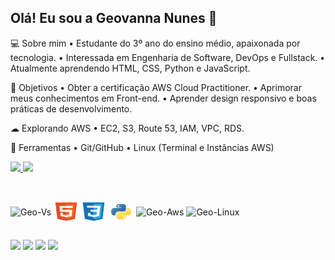 ## Olá! Eu sou a Geovanna Nunes 🌟

💻 Sobre mim
	•	Estudante do 3º ano do ensino médio, apaixonada por tecnologia.
	•	Interessada em Engenharia de Software, DevOps e Fullstack.
	•	Atualmente aprendendo HTML, CSS, Python e JavaScript.

🚀 Objetivos
	•	Obter a certificação AWS Cloud Practitioner.
	•	Aprimorar meus conhecimentos em Front-end.
	•	Aprender design responsivo e boas práticas de desenvolvimento.

☁ Explorando AWS
	•	EC2, S3, Route 53, IAM, VPC, RDS.

🔧 Ferramentas
	•	Git/GitHub
	•	Linux (Terminal e Instâncias AWS)

  <div>
    <a href="https://github.com/GeovannaApNunes">
        <img height="180em" src="https://github-readme-stats.vercel.app/api?username=GeovannaApNunes&show_icons=true&theme=blueberry&include_all_commits=true&count_private=true">
    </a>
    <img height="180em" src="https://github-readme-stats.vercel.app/api/top-langs?username=GeovannaApNunes&layout=compact&langs_count=16&theme=blueberry">
</div>

 ##

<div style="display: inline_block"><br>
   <img align="center" alt="Geo-Vs" height="30" width="40" src="https://cdn.jsdelivr.net/gh/devicons/devicon@latest/icons/vscode/vscode-original.svg">
 <img align="center" alt="Geo-HTML" height="30" width="40" src="https://raw.githubusercontent.com/devicons/devicon/master/icons/html5/html5-original.svg">
  <img align="center" alt="Geo-CSS" height="30" width="40" src="https://raw.githubusercontent.com/devicons/devicon/master/icons/css3/css3-original.svg">
  <img align="center" alt="Geo-Python" height="30" width="40" src="https://raw.githubusercontent.com/devicons/devicon/master/icons/python/python-original.svg">
  <img align="center" alt="Geo-Aws" height="30" width="40" src="https://cdn.jsdelivr.net/gh/devicons/devicon@latest/icons/amazonwebservices/amazonwebservices-plain-wordmark.svg">
 <img align="center" alt="Geo-Linux" height="30" width="40" src="https://cdn.jsdelivr.net/gh/devicons/devicon@latest/icons/linux/linux-original.svg">
</div>

##

<div> 
   <a href="http://linkedin.com/in/geovanna-nunes" target="_blank"><img src="https://img.shields.io/badge/-LinkedIn-%230077B5?style=for-the-badge&logo=linkedin&logoColor=white" target="_blank"></a> 
  <a href="https://www.instagram.com/geovannaaparecidanunes?igsh=MTd1MXI4dG1uODltZQ%3D%3D&utm_source=qr" target="_blank"><img src="https://img.shields.io/badge/-Instagram-%23E4405F?style=for-the-badge&logo=instagram&logoColor=white" target="_blank"></a>
 <a href="https://discord.gg/xfFraNfm" target="_blank"><img src="https://img.shields.io/badge/Discord-7289DA?style=for-the-badge&logo=discord&logoColor=white" target="_blank"></a> 
  <a href = "mailto: contato: geovannanunes349@gmail.com"><img src="https://img.shields.io/badge/-Gmail-%23333?style=for-the-badge&logo=gmail&logoColor=white" target="_blank"></a>
</div>


